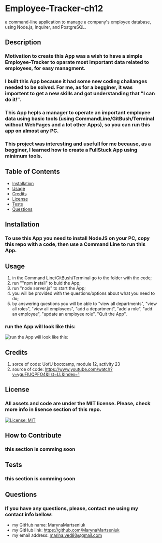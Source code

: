 # Employee-Tracker-ch12
a command-line application to manage a company's employee database, using Node.js, Inquirer, and PostgreSQL.

## Description
### Motivation to create this App  was a wish to have a simple Employee-Tracker to oparate most important data related to employees, for easy managment.
### I built this App because it had some new coding challanges needed to be solved. For me, as for a begginer, it was importent to get a new skills and got understanding that "I can do it!".
### This App hepls a manager to operate an important employee data using basic tools (using CommandLine/GitBush/Terminal without WebPages and a lot other Apps), so you can run this app on almost any PC.
### This project was interesting and usefull for me because, as a begginer, I learned how to create a FullStuck App using minimum tools.

## Table of Contents

- [Installation](#installation)
- [Usage](#usage)
- [Credits](#credits)
- [License](#license)
- [Tests](#tests)
- [Questions](#questions)

## Installation
### To use this App you need to install NodeJS on your PC, copy this repo with a code, then use a Command Line to run this App. 

## Usage
1. in the Command Line/GitBush/Terminal go to the folder with the code;
2. run ""npm install" to buid the App;
3. run "node server.js" to start the App;
4. you will be provided with the questions/options about what you need to do;
5. by answering questions you will be able to  "view all departments", "view all roles", "view all employees", "add a department", "add a role", "add an employee", "update an employee role", "Quit the App".

### run the App will look like this:
![run the App will look like this:]()


## Credits
1. sorce of code: UofU bootcamp, module 12, activity 23 
2. source of code: https://www.youtube.com/watch?v=yguFIUQPFO4&list=LL&index=1

## License
### All assets and code are under the MIT license. Please, check more info in lisence section of this repo.
[![License: MIT](https://img.shields.io/badge/License-MIT-yellow.svg)](https://opensource.org/licenses/MIT)

## How to Contribute
### this section is comming soon

## Tests
### this section is comming soon

## Questions
### If you have any questions, please, contact me using my contact info bellow:
- my GitHub name: MarynaMartseniuk
- my GitHub link: https://github.com/MarynaMartseniuk
- my email address: marina.ved80@gmail.com
